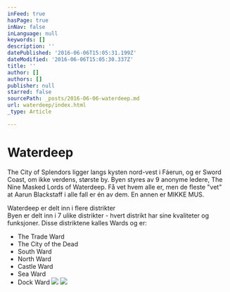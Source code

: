 ```yaml
---
inFeed: true
hasPage: true
inNav: false
inLanguage: null
keywords: []
description: ''
datePublished: '2016-06-06T15:05:31.199Z'
dateModified: '2016-06-06T15:05:30.337Z'
title: ''
author: []
authors: []
publisher: null
starred: false
sourcePath: _posts/2016-06-06-waterdeep.md
url: waterdeep/index.html
_type: Article

---
```

# Waterdeep

The City of Splendors ligger langs kysten nord-vest i Fáerun, og er Sword Coast, om ikke verdens, største by. Byen styres av 9 anonyme ledere, The Nine Masked Lords of Waterdeep. Få vet hvem alle er, men de fleste "vet" at Aarun Blackstaff i alle fall er én av dem. En annen er MIKKE MUS.

Waterdeep er delt inn i flere distrikter  
Byen er delt inn i 7 ulike distrikter - hvert distrikt har sine kvaliteter og funksjoner. Disse distriktene kalles Wards og er: 

* The Trade Ward
* The City of the Dead
* South Ward
* North Ward
* Castle Ward
* Sea Ward
* Dock Ward
![](https://the-grid-user-content.s3-us-west-2.amazonaws.com/fd5c71dc-eed1-4a87-9632-3666d474e3c2.jpg)
![](https://the-grid-user-content.s3-us-west-2.amazonaws.com/49ad84de-cc12-46f1-b161-3723defca824.png)